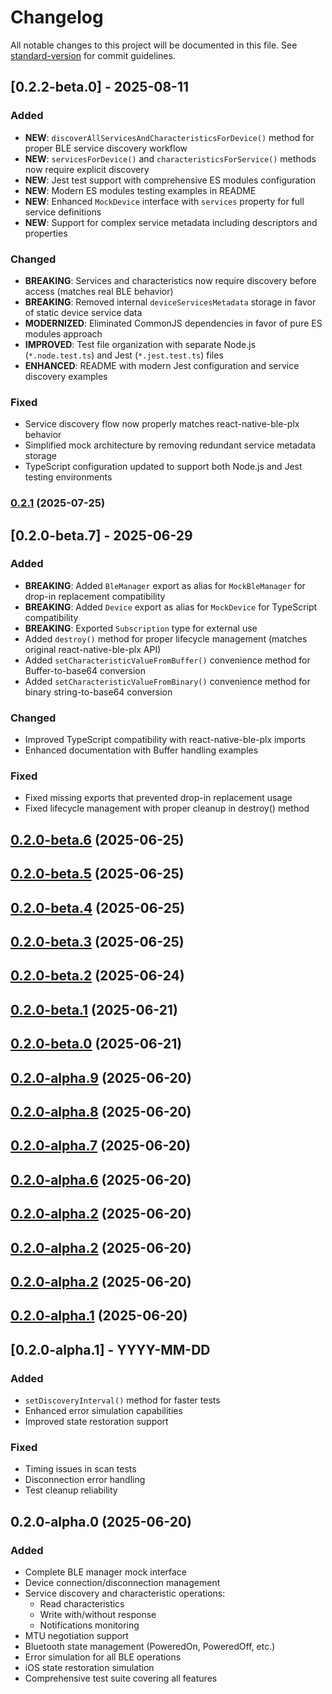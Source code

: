 # Changelog

All notable changes to this project will be documented in this file. See [standard-version](https://github.com/conventional-changelog/standard-version) for commit guidelines.

## [0.2.2-beta.0] - 2025-08-11

### Added
- **NEW**: `discoverAllServicesAndCharacteristicsForDevice()` method for proper BLE service discovery workflow
- **NEW**: `servicesForDevice()` and `characteristicsForService()` methods now require explicit discovery
- **NEW**: Jest test support with comprehensive ES modules configuration
- **NEW**: Modern ES modules testing examples in README
- **NEW**: Enhanced `MockDevice` interface with `services` property for full service definitions
- **NEW**: Support for complex service metadata including descriptors and properties

### Changed
- **BREAKING**: Services and characteristics now require discovery before access (matches real BLE behavior)
- **BREAKING**: Removed internal `deviceServicesMetadata` storage in favor of static device service data
- **MODERNIZED**: Eliminated CommonJS dependencies in favor of pure ES modules approach
- **IMPROVED**: Test file organization with separate Node.js (`*.node.test.ts`) and Jest (`*.jest.test.ts`) files
- **ENHANCED**: README with modern Jest configuration and service discovery examples

### Fixed
- Service discovery flow now properly matches react-native-ble-plx behavior
- Simplified mock architecture by removing redundant service metadata storage
- TypeScript configuration updated to support both Node.js and Jest testing environments

### [0.2.1](https://github.com/dmanto/react-native-ble-plx-mock/compare/v0.2.0...v0.2.1) (2025-07-25)

## [0.2.0-beta.7] - 2025-06-29

### Added
- **BREAKING**: Added `BleManager` export as alias for `MockBleManager` for drop-in replacement compatibility
- **BREAKING**: Added `Device` export as alias for `MockDevice` for TypeScript compatibility
- **BREAKING**: Exported `Subscription` type for external use
- Added `destroy()` method for proper lifecycle management (matches original react-native-ble-plx API)
- Added `setCharacteristicValueFromBuffer()` convenience method for Buffer-to-base64 conversion
- Added `setCharacteristicValueFromBinary()` convenience method for binary string-to-base64 conversion

### Changed
- Improved TypeScript compatibility with react-native-ble-plx imports
- Enhanced documentation with Buffer handling examples

### Fixed
- Fixed missing exports that prevented drop-in replacement usage
- Fixed lifecycle management with proper cleanup in destroy() method

## [0.2.0-beta.6](https://github.com/dmanto/react-native-ble-plx-mock/compare/v0.2.0-beta.5...v0.2.0-beta.6) (2025-06-25)

## [0.2.0-beta.5](https://github.com/dmanto/react-native-ble-plx-mock/compare/v0.2.0-beta.4...v0.2.0-beta.5) (2025-06-25)

## [0.2.0-beta.4](https://github.com/dmanto/react-native-ble-plx-mock/compare/v0.2.0-beta.3...v0.2.0-beta.4) (2025-06-25)

## [0.2.0-beta.3](https://github.com/dmanto/react-native-ble-plx-mock/compare/v0.2.0-beta.2...v0.2.0-beta.3) (2025-06-25)

## [0.2.0-beta.2](https://github.com/dmanto/react-native-ble-plx-mock/compare/v0.2.0-beta.1...v0.2.0-beta.2) (2025-06-24)

## [0.2.0-beta.1](https://github.com/dmanto/react-native-ble-plx-mock/compare/v0.2.0-beta.0...v0.2.0-beta.1) (2025-06-21)

## [0.2.0-beta.0](https://github.com/dmanto/react-native-ble-plx-mock/compare/v0.2.0-alpha.9...v0.2.0-beta.0) (2025-06-21)

## [0.2.0-alpha.9](https://github.com/dmanto/react-native-ble-plx-mock/compare/v0.2.0-alpha.8...v0.2.0-alpha.9) (2025-06-20)

## [0.2.0-alpha.8](https://github.com/dmanto/react-native-ble-plx-mock/compare/v0.2.0-alpha.7...v0.2.0-alpha.8) (2025-06-20)

## [0.2.0-alpha.7](https://github.com/dmanto/react-native-ble-plx-mock/compare/v0.2.0-alpha.6...v0.2.0-alpha.7) (2025-06-20)

## [0.2.0-alpha.6](https://github.com/dmanto/react-native-ble-plx-mock/compare/v0.2.0-alpha.5...v0.2.0-alpha.6) (2025-06-20)

## [0.2.0-alpha.2](https://github.com/dmanto/react-native-ble-plx-mock/compare/v0.2.0-alpha.3...v0.2.0-alpha.2) (2025-06-20)

## [0.2.0-alpha.2](https://github.com/dmanto/react-native-ble-plx-mock/compare/v0.2.0-alpha.1...v0.2.0-alpha.2) (2025-06-20)

## [0.2.0-alpha.2](https://github.com/dmanto/react-native-ble-plx-mock/compare/v0.2.0-alpha.1...v0.2.0-alpha.2) (2025-06-20)

## [0.2.0-alpha.1](https://github.com/dmanto/react-native-ble-plx-mock/compare/v0.2.0-alpha.0...v0.2.0-alpha.1) (2025-06-20)

## [0.2.0-alpha.1] - YYYY-MM-DD

### Added
- `setDiscoveryInterval()` method for faster tests
- Enhanced error simulation capabilities
- Improved state restoration support

### Fixed
- Timing issues in scan tests
- Disconnection error handling
- Test cleanup reliability

## 0.2.0-alpha.0 (2025-06-20)

### Added
- Complete BLE manager mock interface
- Device connection/disconnection management
- Service discovery and characteristic operations:
  - Read characteristics
  - Write with/without response
  - Notifications monitoring
- MTU negotiation support
- Bluetooth state management (PoweredOn, PoweredOff, etc.)
- Error simulation for all BLE operations
- iOS state restoration simulation
- Comprehensive test suite covering all features